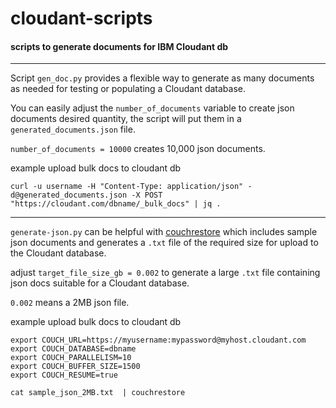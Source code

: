 # cloudant-scripts
#### scripts to generate documents for IBM Cloudant db
----

Script `gen_doc.py` provides a flexible way to generate as many documents as needed for testing or populating a Cloudant database. 

You can easily adjust the `number_of_documents` variable to create json documents desired quantity, the script will put them in a `generated_documents.json` file.

`number_of_documents = 10000` creates 10,000 json documents.

example upload bulk docs to cloudant db

```
curl -u username -H "Content-Type: application/json" -d@generated_documents.json -X POST "https://cloudant.com/dbname/_bulk_docs" | jq .
```

----

`generate-json.py` can be helpful with [couchrestore](https://www.npmjs.com/package/@cloudant/couchbackup) which includes sample json documents and generates a `.txt` file of the required size for upload to the Cloudant database.

adjust `target_file_size_gb = 0.002` to generate a large `.txt` file containing json docs suitable for a Cloudant database.

`0.002` means a 2MB json file.

example upload bulk docs to cloudant db
```
export COUCH_URL=https://myusername:mypassword@myhost.cloudant.com
export COUCH_DATABASE=dbname
export COUCH_PARALLELISM=10
export COUCH_BUFFER_SIZE=1500
export COUCH_RESUME=true

cat sample_json_2MB.txt  | couchrestore
```
